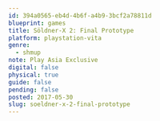 ```yaml
---
id: 394a0565-eb4d-4b6f-a4b9-3bcf2a78811d
blueprint: games
title: Söldner-X 2: Final Prototype
platform: playstation-vita
genre:
  - shmup
note: Play Asia Exclusive
digital: false
physical: true
guide: false
pending: false
posted: 2017-05-30
slug: soeldner-x-2-final-prototype
---
```

